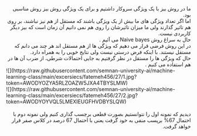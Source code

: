 <div dir="rtl">
ما در روش بیز با یک ویژگی سروکار داشتیم و برای یک ویژگی روش بیز روش مناسبی بود.
<br/>
اما اگر تعداد ویژگی های ما بیش از یک ویژگی باشند که مستقل از هم نیز نباشند،
بر روی هم تاثیر گذارند ولی ما میزان تاثیرشان را روی هم نمی دانیم آن زمان است که بیز دیگر کاربردی نیست.
<br/>
حال به سراغ روش Naive bayes می آئیم .
<br/>
در این روش فرضی قرار می دهیم که ویژگی ها از هم مستقل اند هر چند می دانم که مستقل نیستند. با اینکه فرض درستی نیست ولی نتایج خوبی را به همراه دارد.
<br/>
حال که ویژگی ها را مستقل در نظر گرفتیم به جایی احتمالات شرطی، از ضرب آن ها  در هم استفاده می کنیم .
</div>
![](https://raw.githubusercontent.com/semnan-university-ai/machine-learning-class/main/excersiecs/fatemeh456/27/1.jpg?token=AWODYOZYA5RLZOAZW5JXA4TBYSLMW)
<br/>
![](https://raw.githubusercontent.com/semnan-university-ai/machine-learning-class/main/excersiecs/fatemeh456/27/2.jpg?token=AWODYOYVQL5LMEXIEUGFHVDBYSLQW)
<div dir = "rtl">
  <br/>
  دیدیم که نمونه اول را نتوانستیم بصورت قطعی برچسب گذاری کنیم ولی نمونه دوم با احتمال 67% برپسب منفی به خود گرفت یعنی  با احتمال 67 درصد در کلاس صفر قرار خواهد گرفت.
  </div>
